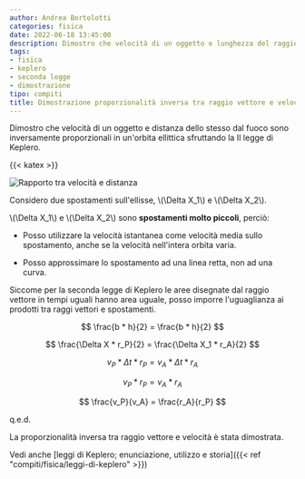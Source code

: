 ```yaml
---
author: Andrea Bortolotti
categories: fisica
date: 2022-06-18 13:45:00
description: Dimostro che velocità di un oggetto e lunghezza del raggio vettore sono inversamente proporzionali in un'orbita ellittica sfruttando la II legge di Keplero.
tags:
- fisica
- keplero
- seconda legge
- dimostrazione
tipo: compiti
title: Dimostrazione proporzionalità inversa tra raggio vettore e velocità pianeta
---
```


Dimostro che velocità di un oggetto e distanza dello stesso dal fuoco sono inversamente proporzionali in un'orbita ellittica sfruttando la II legge di Keplero.

<!--more-->

{{< katex >}}

![Rapporto tra velocità e distanza](scuola/fisica/keplero/rapporto-velocita-distanza.jpg  "Raffigurazione di spostamenti al perielio ed all'afelio")

Considero due spostamenti sull'ellisse, \\(\Delta X_1\\) e \\(\Delta X_2\\).

\\(\Delta X_1\\) e \\(\Delta X_2\\) sono **spostamenti molto piccoli**, perciò:

* Posso utilizzare la velocità istantanea come velocità media sullo spostamento, anche se la velocità nell'intera orbita varia.

* Posso approssimare lo spostamento ad una linea retta, non ad una curva.

Siccome per la seconda legge di Keplero le aree disegnate dal raggio vettore in tempi uguali hanno area uguale, posso imporre l'uguaglianza ai prodotti tra raggi vettori e spostamenti.

$$
    \frac{b * h}{2} = \frac{b * h}{2}
$$


$$
    \frac{\Delta X * r_P}{2} = \frac{\Delta X_1 * r_A}{2}
$$


$$
    v_P * \Delta t * r_P = v_A * \Delta t * r_A
$$

$$
    v_P * r_P = v_A * r_A
$$

$$
    \frac{v_P}{v_A} = \frac{r_A}{r_P}
$$

q.e.d.

La proporzionalità inversa tra raggio vettore e velocità è stata dimostrata.

Vedi anche [leggi di Keplero; enunciazione, utilizzo e storia]({{< ref "compiti/fisica/leggi-di-keplero" >}})
